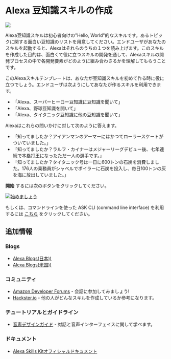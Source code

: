 # Alexa 豆知識スキルの作成
<img src="https://m.media-amazon.com/images/G/01/mobile-apps/dex/alexa/alexa-skills-kit/tutorials/quiz-game/header._TTH_.png" />

Alexa豆知識スキルは初心者向けの"Hello, World"的なスキルです。あるトピックに関する面白い豆知識のリストを用意してください。エンドユーザがあなたのスキルを起動すると、Alexaはそれらのうちの１つを読み上げます。このスキルを作成した目的は、面白くて役に立つスキルの開発を通して、Alexaスキルの開発プロセスの中で各開発要素がどのように組み合わさるかを理解してもらうことです。

このAlexaスキルテンプレートは、あなたが豆知識スキルを初めて作る時に役に立つでしょう。エンドユーザは次ようにしてあなたが作るスキルを利用できます。

*  「Alexa、スーパーヒーロー豆知識に豆知識を聞いて」
*  「Alexa、野球豆知識を開いて」
*  「Alexa、タイタニック豆知識に他の豆知識を聞いて」

Alexaはこれらの問いかけに対して次のように答えます。

*  「知ってましたか？アイアンマンのアーマーにはかつてローラースケートがついていました。」
*  「知ってましたか？ラルフ・カイナーはメジャーリーグデビュー後、七年連続で本塁打王になったただ一人の選手です。」
*  「知ってましたか？タイタニック号は一日に600トンの石炭を消費しました。176人の乗務員がシャベルでボイラーに石炭を投入し、毎日100トンの灰を海に放出していました。」

**開始** するには次のボタンをクリックしてください。

[![始めましょう](https://m.media-amazon.com/images/G/01/mobile-apps/dex/alexa/alexa-skills-kit/jp/tutorials/general/buttons/button_get_started.png)](instructions/1-voice-user-interface.md)

もしくは、コマンドラインを使った ASK CLI (command line interface) を利用するには [こちら](./instructions/7-cli.md) をクリックしてください。

## 追加情報

### Blogs
* [Alexa Blogs(日本))](https://developer.amazon.com/ja/blogs/alexa/tag/Japan)
* [Alexa Blogs(米国))](https://developer.amazon.com/ja/blogs/alexa)

### コミュニティ
* [Amazon Developer Forums](https://forums.developer.amazon.com/spaces/293/index.html) - 会話に参加してみましょう!
* [Hackster.io](https://www.hackster.io/amazon-alexa) - 他の人がどんなスキルを作成しているか参考になります。

### チュートリアルとガイドライン
* [音声デザインガイド](https://developer.amazon.com/ja/designing-for-voice/) - 対話と音声インターフェイスに関して学べます。

### ドキュメント
*  [Alexa Skills Kitオフィシャルドキュメント](https://developer.amazon.com/docs/ask-overviews/build-skills-with-the-alexa-skills-kit.html)